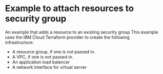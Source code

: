 # Example to attach resources to security group

An example that adds a resource to an existing security group
This example uses the IBM Cloud Terraform provider to create the following infrastructure:
 - A resource group, if one is not passed in.
 - A VPC, if one is not passed in.
 - An application load balancer
 - A network interface for virtual server

<!-- Add your example and link to it from the module's main readme file. -->

